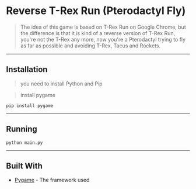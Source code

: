# Reverse T-Rex Run (Pterodactyl Fly)
> The idea of this game is based on T-Rex Run on Google Chrome, but the difference is that it is kind of a reverse version of T-Rex Run, you're not the T-Rex any more, now you're a Pterodactyl trying to fly as far as possible and avoiding T-Rex, Tacus and Rockets. 

---

## Installation

> you need to install Python and Pip

> install pygame

```shell
pip install pygame
```

---

## Running

```shell
python main.py
```

---

## Built With

* [Pygame](https://www.pygame.org/docs/) - The framework used